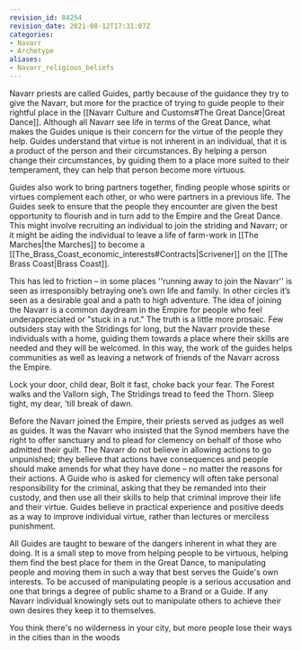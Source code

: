 ```yaml
---
revision_id: 84254
revision_date: 2021-08-12T17:31:07Z
categories:
- Navarr
- Archetype
aliases:
- Navarr_religious_beliefs
---
```



Navarr priests are called Guides, partly because of the guidance they try to give the Navarr, but more for the practice of trying to guide people to their rightful place in the [[Navarr Culture and Customs#The Great Dance|Great Dance]]. Although all Navarr see life in terms of the Great Dance, what makes the Guides unique is their concern for the virtue of the people they help. Guides understand that virtue is not inherent in an individual, that it is a product of the person and their circumstances. By helping a person change their circumstances, by guiding them to a place more suited to their temperament, they can help that person become more virtuous.

Guides also work to bring partners together, finding people whose spirits or virtues complement each other, or who were partners in a previous life. The Guides seek to ensure that the people they encounter are given the best opportunity to flourish and in turn add to the Empire and the Great Dance. This might involve recruiting an individual to join the striding and Navarr; or it might be aiding the individual to leave a life of farm-work in [[The Marches|the Marches]] to become a [[The_Brass_Coast_economic_interests#Contracts|Scrivener]] on the [[The Brass Coast|Brass Coast]].

This has led to friction – in some places ''running away to join the Navarr'' is seen as irresponsibly betraying one’s own life and family. In other circles it’s seen as a desirable goal and a path to high adventure. The idea of joining the Navarr is a common daydream in the Empire for people who feel underappreciated or "stuck in a rut." The truth is a little more prosaic. Few outsiders stay with the Stridings for long, but the Navarr provide these individuals with a home, guiding them towards a place where their skills are needed and they will be welcomed. In this way, the work of the guides helps communities as well as leaving a network of friends of the Navarr across the Empire.

Lock your door, child dear,
Bolt it fast, choke back your fear.
The Forest walks and the Vallorn sigh,
The Stridings tread to feed the Thorn.
Sleep tight, my dear, ’till break of dawn.

Before the Navarr joined the Empire, their priests served as judges as well as guides. It was the Navarr who insisted that the Synod members have the right to offer sanctuary and to plead for clemency on behalf of those who admitted their guilt. The Navarr do not believe in allowing actions to go unpunished; they believe that actions have consequences and people should make amends for what they have done – no matter the reasons for their actions. A Guide who is asked for clemency will often take personal responsibility for the criminal, asking that they be remanded into their custody, and then use all their skills to help that criminal improve their life and their virtue. Guides believe in practical experience and positive deeds as a way to improve individual virtue, rather than lectures or merciless punishment.

All Guides are taught to beware of the dangers inherent in what they are doing. It is a small step to move from helping people to be virtuous, helping them find the best place for them in the Great Dance, to manipulating people and moving them in such a way that best serves the Guide's own interests. To be accused of manipulating people is a serious accusation and one that brings a degree of public shame to a Brand or a Guide. If any Navarr individual knowingly sets out to manipulate others to achieve their own desires they keep it to themselves.

You think there's no wilderness in your city, but more people lose their ways in the cities than in the woods




